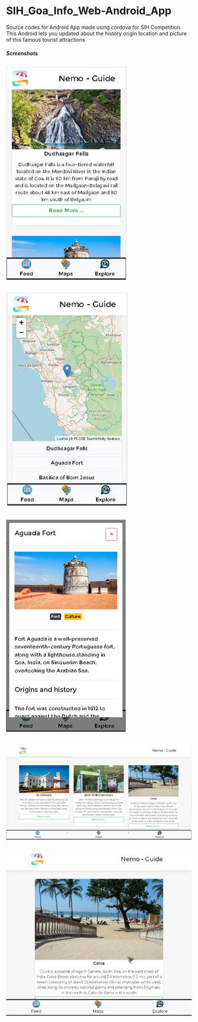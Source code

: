 # SIH_Goa_Info_Web-Android_App
Source codes for Android App made using cordova for SIH Competition. This Android lets you updated about the history origin location and picture of this famous tourist attractions

##### Screenshots
![](https://github.com/Mayank-MP05/SIH_Goa_Info_Web-Android_App/blob/master/screenshots/feed.PNG?raw=true)
----
![](https://github.com/Mayank-MP05/SIH_Goa_Info_Web-Android_App/blob/master/screenshots/maps.PNG?raw=true)
----
![](https://github.com/Mayank-MP05/SIH_Goa_Info_Web-Android_App/blob/master/screenshots/modal-open.PNG?raw=true)
----
![](https://github.com/Mayank-MP05/SIH_Goa_Info_Web-Android_App/blob/master/screenshots/feed-desktop.PNG?raw=true)
----
![](https://github.com/Mayank-MP05/SIH_Goa_Info_Web-Android_App/blob/master/screenshots/Nemo-gif-1.gif?raw=true)


